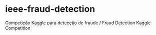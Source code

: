 # ieee-fraud-detection
Competição Kaggle para detecção de fraude / Fraud Detection Kaggle Competition
